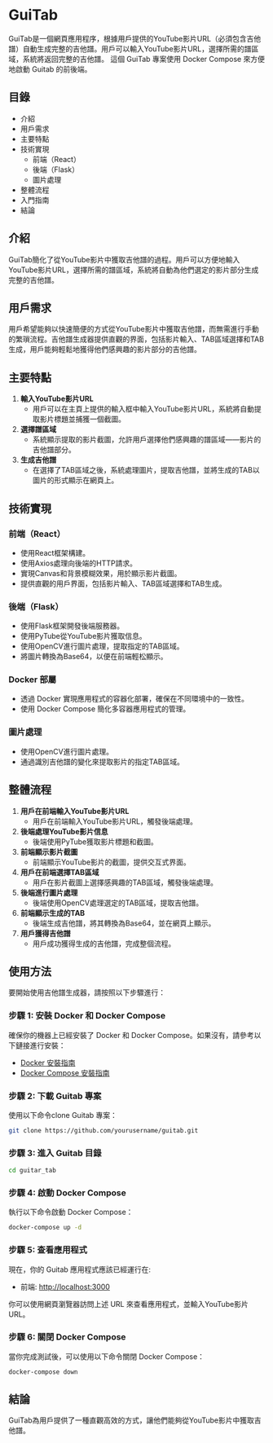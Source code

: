 # GuiTab

GuiTab是一個網頁應用程序，根據用戶提供的YouTube影片URL（必須包含吉他譜）自動生成完整的吉他譜。用戶可以輸入YouTube影片URL，選擇所需的譜區域，系統將返回完整的吉他譜。
這個 GuiTab 專案使用 Docker Compose 來方便地啟動 Guitab 的前後端。

## **目錄**

- 介紹
- 用戶需求
- 主要特點
- 技術實現
    - 前端（React）
    - 後端（Flask）
    - 圖片處理
- 整體流程
- 入門指南
- 結論

## **介紹**

GuiTab簡化了從YouTube影片中獲取吉他譜的過程。用戶可以方便地輸入YouTube影片URL，選擇所需的譜區域，系統將自動為他們選定的影片部分生成完整的吉他譜。

## **用戶需求**

用戶希望能夠以快速簡便的方式從YouTube影片中獲取吉他譜，而無需進行手動的繁瑣流程。吉他譜生成器提供直觀的界面，包括影片輸入、TAB區域選擇和TAB生成，用戶能夠輕鬆地獲得他們感興趣的影片部分的吉他譜。

## **主要特點**

1. **輸入YouTube影片URL**
    - 用戶可以在主頁上提供的輸入框中輸入YouTube影片URL，系統將自動提取影片標題並捕獲一個截圖。
2. **選擇譜區域**
    - 系統顯示提取的影片截圖，允許用戶選擇他們感興趣的譜區域——影片的吉他譜部分。
3. **生成吉他譜**
    - 在選擇了TAB區域之後，系統處理圖片，提取吉他譜，並將生成的TAB以圖片的形式顯示在網頁上。

## **技術實現**

### **前端（React）**

- 使用React框架構建。
- 使用Axios處理向後端的HTTP請求。
- 實現Canvas和背景模糊效果，用於顯示影片截圖。
- 提供直觀的用戶界面，包括影片輸入、TAB區域選擇和TAB生成。

### **後端（Flask）**

- 使用Flask框架開發後端服務器。
- 使用PyTube從YouTube影片獲取信息。
- 使用OpenCV進行圖片處理，提取指定的TAB區域。
- 將圖片轉換為Base64，以便在前端輕松顯示。

### **Docker 部屬**

- 透過 Docker 實現應用程式的容器化部署，確保在不同環境中的一致性。
- 使用 Docker Compose 簡化多容器應用程式的管理。

### **圖片處理**

- 使用OpenCV進行圖片處理。
- 通過識別吉他譜的變化來提取影片的指定TAB區域。

## **整體流程**

1. **用戶在前端輸入YouTube影片URL**
    - 用戶在前端輸入YouTube影片URL，觸發後端處理。
2. **後端處理YouTube影片信息**
    - 後端使用PyTube獲取影片標題和截圖。
3. **前端顯示影片截圖**
    - 前端顯示YouTube影片的截圖，提供交互式界面。
4. **用戶在前端選擇TAB區域**
    - 用戶在影片截圖上選擇感興趣的TAB區域，觸發後端處理。
5. **後端進行圖片處理**
    - 後端使用OpenCV處理選定的TAB區域，提取吉他譜。
6. **前端顯示生成的TAB**
    - 後端生成吉他譜，將其轉換為Base64，並在網頁上顯示。
7. **用戶獲得吉他譜**
    - 用戶成功獲得生成的吉他譜，完成整個流程。

## **使用方法**

要開始使用吉他譜生成器，請按照以下步驟進行：

### **步驟 1: 安裝 Docker 和 Docker Compose**

確保你的機器上已經安裝了 Docker 和 Docker Compose。如果沒有，請參考以下鏈接進行安裝：

- [Docker 安裝指南](https://docs.docker.com/get-docker/)
- [Docker Compose 安裝指南](https://docs.docker.com/compose/install/)

### **步驟 2: 下載 Guitab 專案**

使用以下命令clone Guitab 專案：

```bash
git clone https://github.com/yourusername/guitab.git
```

### **步驟 3: 進入 Guitab 目錄**

```bash
cd guitar_tab
```

### **步驟 4: 啟動 Docker Compose**

執行以下命令啟動 Docker Compose：

```bash
docker-compose up -d
```

### **步驟 5: 查看應用程式**

現在，你的 Guitab 應用程式應該已經運行在:

- 前端: [http://localhost:3000](http://localhost:3000/)

你可以使用網頁瀏覽器訪問上述 URL 來查看應用程式，並輸入YouTube影片URL。

### **步驟 6: 關閉 Docker Compose**

當你完成測試後，可以使用以下命令關閉 Docker Compose：

```bash
docker-compose down
```


## **結論**

GuiTab為用戶提供了一種直觀高效的方式，讓他們能夠從YouTube影片中獲取吉他譜。


